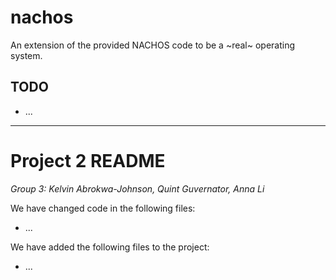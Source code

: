 # nachos

An extension of the provided NACHOS code to be a ~real~ operating system.

## TODO

  - ...

---

# Project 2 README

_Group 3: Kelvin Abrokwa-Johnson, Quint Guvernator, Anna Li_

We have changed code in the following files:

  - ...

We have added the following files to the project:

  - ...
